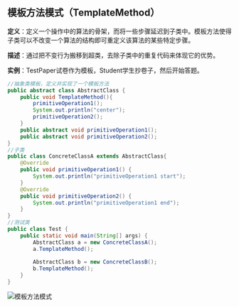 ## 模板方法模式（TemplateMethod）

**定义**：定义一个操作中的算法的骨架，而将一些步骤延迟到子类中。模板方法使得子类可以不改变一个算法的结构即可重定义该算法的某些特定步骤。

**描述**：通过把不变行为搬移到超类，去除子类中的重复代码来体现它的优势。

**实例**：TestPaper试卷作为模板，Student学生抄卷子，然后开始答题。

```java
//抽象类模板，定义并实现了一个模板方法
public abstract class AbstractClass {
	public void TemplateMethod(){
		primitiveOperation1();
		System.out.println("center");
		primitiveOperation2();
	}
	public abstract void primitiveOperation1();
	public abstract void primitiveOperation2();
}
//子类
public class ConcreteClassA extends AbstractClass{
	@Override
	public void primitiveOperation1() {
		System.out.println("primitiveOperation1 start");	
    }
	@Override
	public void primitiveOperation2() {
		System.out.println("primitiveOperation1 end");
	}
}
//测试类
public class Test {
	public static void main(String[] args) {
		AbstractClass a = new ConcreteClassA();
		a.TemplateMethod();
		
		AbstractClass b = new ConcreteClassB();
		b.TemplateMethod();
	}
}
```

![模板方法模式](https://github.com/xuxh0622/learn-designpattern/blob/master/image/htemplatemethod.png)

